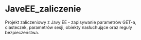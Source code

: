 # JaveEE_zaliczenie
Projekt zaliczeniowy z Javy EE - zapisywanie parametrów GET-a, ciasteczek, parametrów sesji, obiekty nasłuchujące oraz reguły bezpieczeństwa.
